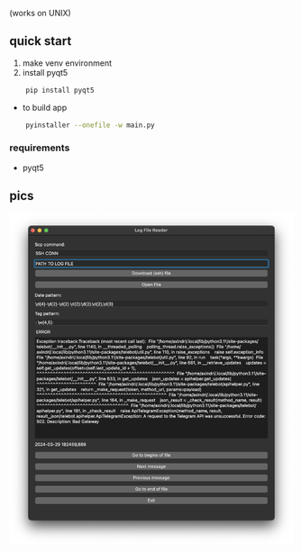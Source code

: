 (works on UNIX)
## quick start
1. make venv environment
2. install pyqt5
``` bash
    pip install pyqt5
```
- to build app
``` bash
    pyinstaller --onefile -w main.py
```
### requirements
- pyqt5
  
## pics
![xxx](image.png)